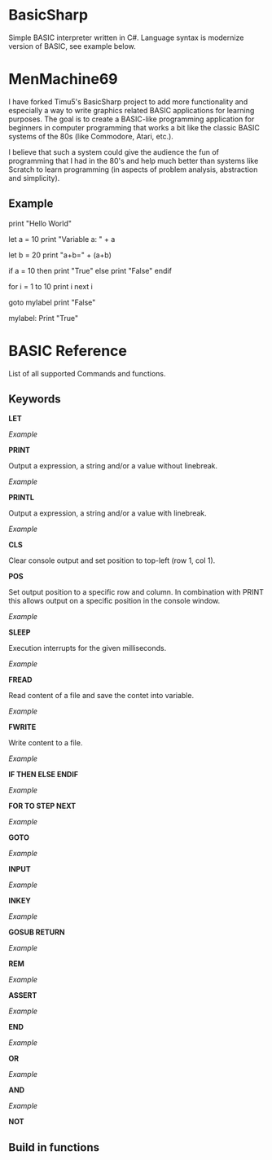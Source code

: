 BasicSharp
====
Simple BASIC interpreter written in C#. Language syntax is modernize version of BASIC, see example below.

MenMachine69
====

I have forked Timu5's BasicSharp project to add more functionality and especially a way to write graphics related BASIC applications for learning purposes. The goal is to create a BASIC-like programming application for beginners in computer programming that works a bit like the classic BASIC systems of the 80s (like Commodore, Atari, etc.).

I believe that such a system could give the audience the fun of programming that I had in the 80's and help much better than systems like Scratch to learn programming (in aspects of problem analysis, abstraction and simplicity).


Example
-------
print "Hello World"

let a = 10
print "Variable a: " + a

let b = 20
print "a+b=" + (a+b)

if a = 10 then
    print "True"
else
    print "False"
endif

for i = 1 to 10
    print i
next i

goto mylabel
print "False"

mylabel:
Print "True"


BASIC Reference
===============
List of all supported Commands and functions.

Keywords
--------
**LET** 

*Example*

**PRINT** 

Output a expression, a string and/or a value without linebreak.

*Example*

**PRINTL**

Output a expression, a string and/or a value with linebreak.

*Example*

**CLS**

Clear console output and set position to top-left (row 1, col 1).

**POS**

Set output position to a specific row and column. In combination with PRINT this allows output on a specific position in the console window.

*Example*

**SLEEP**

Execution interrupts for the given milliseconds.

*Example*

**FREAD**

Read content of a file and save the contet into variable.

*Example*

**FWRITE**

Write content to a file.

*Example*

**IF THEN ELSE ENDIF**

*Example*

**FOR TO STEP NEXT**

*Example*

**GOTO**

*Example*

**INPUT**

*Example*

**INKEY**

*Example*

**GOSUB RETURN**

*Example*

**REM**

*Example*

**ASSERT**

*Example*

**END**

*Example*

**OR** 

*Example*

**AND** 

*Example*

**NOT**

Build in functions
------------------




    
    
    
